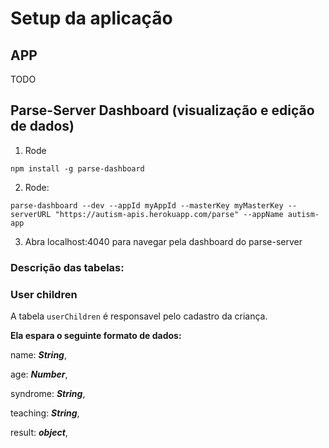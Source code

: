 # Setup da aplicação
## APP
TODO

## Parse-Server Dashboard (visualização e edição de dados)
1. Rode
 ```console
npm install -g parse-dashboard
```


2. Rode: 
```console
parse-dashboard --dev --appId myAppId --masterKey myMasterKey --serverURL "https://autism-apis.herokuapp.com/parse" --appName autism-app
```

3. Abra localhost:4040 para navegar pela dashboard do parse-server

### Descrição das tabelas: 

### **User children**

A tabela `userChildren` é responsavel pelo cadastro da criança.

**Ela espara o seguinte formato de dados:**

name: ***String***,

age: ***Number***,

syndrome: ***String***,

teaching: ***String***,

result: ***object***,